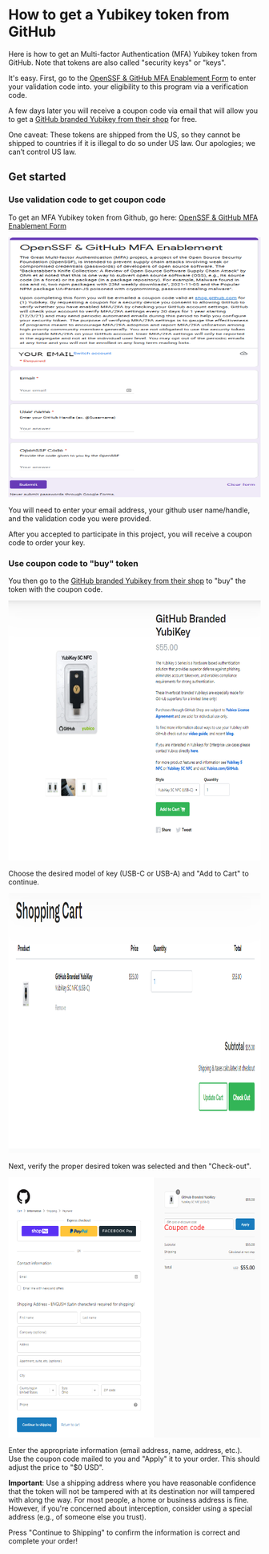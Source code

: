 # How to get a Yubikey token from GitHub

Here is how to get an Multi-factor Authentication (MFA) Yubikey
token from GitHub.
Note that tokens are also called "security keys" or "keys".

It's easy.
First, go to the [OpenSSF & GitHub MFA Enablement Form](https://forms.gle/zYLbdmGsgAFbeZr26) to enter your validation code into.
your eligibility to this program via a verification code.

A few days later you will receive a coupon code via email
that will allow you to get
a [GitHub branded Yubikey from their shop](https://thegithubshop.com/products/github-branded-yubikey?_pos=1&_sid=4893867a7&_ss=r)
for free.

One caveat: These tokens are
shipped from the US, so they cannot be shipped to countries if it
is illegal to do so under US law.
Our apologies; we can’t control US law.

## Get started
### Use validation code to get coupon code

To get an MFA Yubikey token from Github, go here:
[OpenSSF & GitHub MFA Enablement Form](https://forms.gle/zYLbdmGsgAFbeZr26)

<img src="github-key-1.png" alt="drawing" width="774" height="519"/>

You will need to enter your email address, your github user name/handle, and the validation code you were provided.

After you accepted to participate in this project, you will receive a coupon code to order your key.


### Use coupon code to "buy" token

You then go to the [GitHub branded Yubikey from their shop](https://thegithubshop.com/products/github-branded-yubikey?_pos=1&_sid=4893867a7&_ss=r) to "buy" the token with the coupon code.

<img src="github-key-2.png" alt="drawing" width="774" height="519"/>

Choose the desired model of key (USB-C or USB-A) and "Add to Cart" to continue.

<img src="github-key-3.png" alt="drawing" width="774" height="519"/>

Next, verify the proper desired token was selected and then "Check-out".

<img src="github-key-4.png" alt="drawing" width="774" height="519"/>

Enter the appropriate information (email address, name, address, etc.).  
Use the coupon code mailed to you and "Apply" it to your order.  This should adjust the price to "$0 USD".

**Important**: Use a shipping address where you have reasonable confidence
that the token will not be tampered with at its destination nor
will tampered with along the way. For most
people, a home or business address is fine.
However, if you're concerned about interception,
consider using a special address (e.g., of someone else you trust).

Press "Continue to Shipping" to confirm the information is correct and complete your order!
